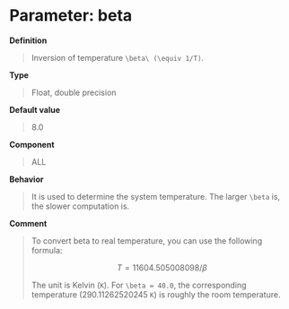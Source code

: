# Parameter: beta

**Definition**

> Inversion of temperature ``\beta\ (\equiv 1/T)``.

**Type**

> Float, double precision

**Default value**

> 8.0

**Component**

> ALL

**Behavior**

> It is used to determine the system temperature. The larger ``\beta`` is, the slower computation is.

**Comment**

> To convert beta to real temperature, you can use the following formula:
>
> ```math
> T = 11604.505008098 / \beta
> ```
>
> The unit is Kelvin (``K``). For ``\beta = 40.0``, the corresponding temperature (290.11262520245 ``K``) is roughly the room temperature.
